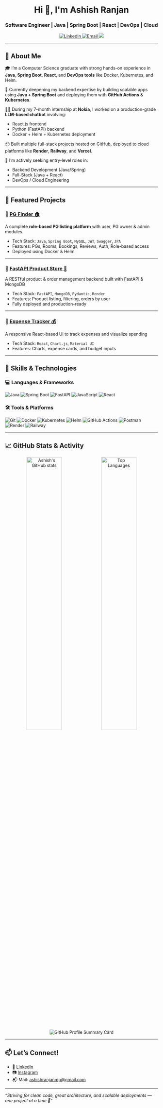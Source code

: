<h1 align="center">Hi 👋, I'm Ashish Ranjan</h1>
<h3 align="center">Software Engineer | Java | Spring Boot | React | DevOps | Cloud</h3>

<p align="center">
  <a href="https://www.linkedin.com/in/aranjan90/" target="_blank">
    <img src="https://img.shields.io/badge/LinkedIn-Ashish%20Ranjan-blue?style=for-the-badge&logo=linkedin" alt="LinkedIn" />
  </a>
  <a href="mailto:ashishranjanmp@gmail.com">
    <img src="https://img.shields.io/badge/Gmail-ashishranjanmp@gmail.com-red?style=for-the-badge&logo=gmail&logoColor=white" alt="Email" />
  </a>
  <a href="https://github.com/Ashishmp">
    <img src="https://img.shields.io/github/followers/Ashishmp?style=social" />
  </a>
</p>

---

## 🚀 About Me

🎓 I’m a Computer Science graduate with strong hands-on experience in **Java**, **Spring Boot**, **React**, and **DevOps tools** like Docker, Kubernetes, and Helm.

🧠 Currently deepening my backend expertise by building scalable apps using **Java + Spring Boot** and deploying them with **GitHub Actions** & **Kubernetes**.

👨‍💻 During my 7-month internship at **Nokia**, I worked on a production-grade **LLM-based chatbot** involving:
- React.js frontend
- Python (FastAPI) backend
- Docker + Helm + Kubernetes deployment

📦 Built multiple full-stack projects hosted on GitHub, deployed to cloud platforms like **Render**, **Railway**, and **Vercel**.

📍 I’m actively seeking entry-level roles in:
- Backend Development (Java/Spring)
- Full-Stack (Java + React)
- DevOps / Cloud Engineering

---

## 📌 Featured Projects

### 🔹 [PG Finder 🏠](https://github.com/Ashishmp/pg-finder)
A complete **role-based PG listing platform** with user, PG owner & admin modules.

- Tech Stack: `Java`, `Spring Boot`, `MySQL`, `JWT`, `Swagger`, `JPA`
- Features: PGs, Rooms, Bookings, Reviews, Auth, Role-based access
- Deployed using Docker & Helm

---

### 🔹 [FastAPI Product Store 🛒](https://github.com/Ashishmp/fastapi-product-store)
A RESTful product & order management backend built with FastAPI & MongoDB

- Tech Stack: `FastAPI`, `MongoDB`, `Pydantic`, `Render`
- Features: Product listing, filtering, orders by user
- Fully deployed and production-ready

---

### 🔹 [Expense Tracker 💰](https://github.com/Ashishmp/Expense-Tracker)
A responsive React-based UI to track expenses and visualize spending

- Tech Stack: `React`, `Chart.js`, `Material UI`
- Features: Charts, expense cards, and budget inputs

---

## 🧰 Skills & Technologies

### 💻 Languages & Frameworks
![Java](https://img.shields.io/badge/Java-ED8B00?style=for-the-badge&logo=java&logoColor=white)
![Spring Boot](https://img.shields.io/badge/SpringBoot-6DB33F?style=for-the-badge&logo=spring&logoColor=white)
![FastAPI](https://img.shields.io/badge/FastAPI-005571?style=for-the-badge&logo=fastapi)
![JavaScript](https://img.shields.io/badge/JavaScript-F7DF1E?style=for-the-badge&logo=javascript&logoColor=black)
![React](https://img.shields.io/badge/React-20232A?style=for-the-badge&logo=react&logoColor=61DAFB)

### 🛠 Tools & Platforms
![Git](https://img.shields.io/badge/Git-F05032?style=for-the-badge&logo=git&logoColor=white)
![Docker](https://img.shields.io/badge/Docker-2496ED?style=for-the-badge&logo=docker&logoColor=white)
![Kubernetes](https://img.shields.io/badge/Kubernetes-326CE5?style=for-the-badge&logo=kubernetes&logoColor=white)
![Helm](https://img.shields.io/badge/Helm-0F1689?style=for-the-badge&logo=helm&logoColor=white)
![GitHub Actions](https://img.shields.io/badge/GitHub%20Actions-2088FF?style=for-the-badge&logo=github-actions&logoColor=white)
![Postman](https://img.shields.io/badge/Postman-FF6C37?style=for-the-badge&logo=postman&logoColor=white)
![Render](https://img.shields.io/badge/Render-46E3B7?style=for-the-badge&logo=render&logoColor=black)
![Railway](https://img.shields.io/badge/Railway-2B2D42?style=for-the-badge&logo=railway&logoColor=white)

---

## 📈 GitHub Stats & Activity

<p align="center">
  <img src="https://github-readme-stats.vercel.app/api?username=Ashishmp&show_icons=true&theme=tokyonight" alt="Ashish's GitHub stats" width="48%" />
  <img src="https://github-readme-stats.vercel.app/api/top-langs/?username=Ashishmp&layout=compact&theme=tokyonight" alt="Top Languages" width="48%" />
</p>

<p align="center">
  <img src="https://github-profile-summary-cards.vercel.app/api/cards/profile-details?username=Ashishmp&theme=tokyonight" alt="GitHub Profile Summary Card" />
</p>

---

## 📫 Let’s Connect!

- 💼 [LinkedIn](https://www.linkedin.com/in/aranjan90/)
- 📷 [Instagram](https://www.instagram.com/a_ranjan90/)
- 📬 Mail: ashishranjanmp@gmail.com


---

_“Striving for clean code, great architecture, and scalable deployments — one project at a time 🚀”_

